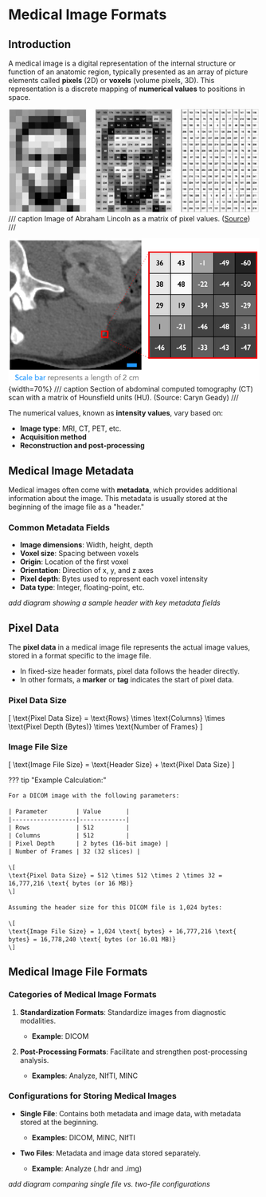# Medical Image Formats

## Introduction

A medical image is a digital representation of the internal structure or
function of an anatomic region, typically presented as an array of picture
elements called **pixels** (2D) or **voxels** (volume pixels, 3D). This representation is a
discrete mapping of **numerical values** to positions in space.

![Three panels explaining what pixels are. The first shows a low resolution black and white photo of Abraham Lincoln, the second has numerical pixel values overlaid as a matrix, and the third is just the pixel value matrix.](images/image-of-Abraham-Lincoln-as-a-matrix-of-pixel-values_W640.jpg)
/// caption
Image of Abraham Lincoln as a matrix of pixel values. ([Source](https://doi.org/10.1093/llc/fqy085))
///

![Subsection of an abodminal CT scan with a red square over an edge of an organ expanded out to a matrix to show the numerical values in that part of the image.](images/medical_image_pixels.png){width=70%}
/// caption
Section of abdominal computed tomography (CT) scan with a matrix of Hounsfield units (HU). (Source: Caryn Geady)
///

The numerical values, known as **intensity values**, vary based on:

- **Image type**: MRI, CT, PET, etc.
- **Acquisition method**
- **Reconstruction and post-processing**

## Medical Image Metadata

Medical images often come with **metadata**, which provides additional
information about the image. This metadata is usually stored at the beginning of
the image file as a "header."

### Common Metadata Fields

- **Image dimensions**: Width, height, depth
- **Voxel size**: Spacing between voxels
- **Origin**: Location of the first voxel
- **Orientation**: Direction of x, y, and z axes
- **Pixel depth**: Bytes used to represent each voxel intensity
- **Data type**: Integer, floating-point, etc.

*add diagram showing a sample header with key metadata fields*

## Pixel Data

The **pixel data** in a medical image file represents the actual image values,
stored in a format specific to the image file.

- In fixed-size header formats, pixel data follows the header directly.
- In other formats, a **marker** or **tag** indicates the start of pixel data.

### **Pixel Data Size**

\[
\text{Pixel Data Size} = \text{Rows} \times \text{Columns} \times
\text{Pixel Depth (Bytes)} \times \text{Number of Frames}
\]

### **Image File Size**

\[
\text{Image File Size} = \text{Header Size} + \text{Pixel Data Size}
\]

??? tip "Example Calculation:"

    For a DICOM image with the following parameters:

    | Parameter        | Value       |
    |------------------|-------------|
    | Rows             | 512         |
    | Columns          | 512         |
    | Pixel Depth      | 2 bytes (16-bit image) |
    | Number of Frames | 32 (32 slices) |

    \[
    \text{Pixel Data Size} = 512 \times 512 \times 2 \times 32 = 16,777,216 \text{ bytes (or 16 MB)}
    \]

    Assuming the header size for this DICOM file is 1,024 bytes:

    \[
    \text{Image File Size} = 1,024 \text{ bytes} + 16,777,216 \text{ bytes} = 16,778,240 \text{ bytes (or 16.01 MB)}
    \]

## Medical Image File Formats

### Categories of Medical Image Formats

1. **Standardization Formats**: Standardize images from diagnostic modalities.
    - **Example**: DICOM

2. **Post-Processing Formats**: Facilitate and strengthen post-processing analysis.
    - **Examples**: Analyze, NIfTI, MINC

### Configurations for Storing Medical Images

- **Single File**: Contains both metadata and image data, with metadata stored
  at the beginning.
    - **Examples**: DICOM, MINC, NIfTI

- **Two Files**: Metadata and image data stored separately.
    - **Example**: Analyze (.hdr and .img)

*add diagram comparing single file vs. two-file configurations*
